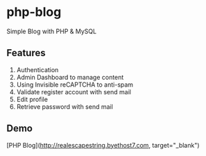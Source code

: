 # php-blog
Simple Blog with PHP &amp; MySQL 

## Features
1. Authentication
2. Admin Dashboard to manage content
3. Using Invisible reCAPTCHA to anti-spam
4. Validate register account with send mail
5. Edit profile
6. Retrieve password with send mail

## Demo
[PHP Blog](http://realescapestring.byethost7.com, target="_blank")
